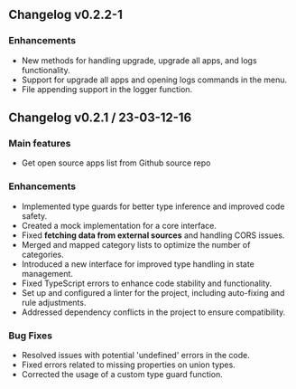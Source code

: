 ## Changelog v0.2.2-1

### Enhancements

- New methods for handling upgrade, upgrade all apps, and logs functionality.
- Support for upgrade all apps and opening logs commands in the menu.
- File appending support in the logger function.

## Changelog v0.2.1 / 23-03-12-16

### Main features

- Get open source apps list from Github source repo

### Enhancements  

- Implemented type guards for better type inference and improved code safety.  
- Created a mock implementation for a core interface.  
- Fixed **fetching data from external sources** and handling CORS issues.  
- Merged and mapped category lists to optimize the number of categories.  
- Introduced a new interface for improved type handling in state management.  
- Fixed TypeScript errors to enhance code stability and functionality.  
- Set up and configured a linter for the project, including auto-fixing and rule adjustments.  
- Addressed dependency conflicts in the project to ensure compatibility.  

### Bug Fixes  
- Resolved issues with potential 'undefined' errors in the code.  
- Fixed errors related to missing properties on union types.  
- Corrected the usage of a custom type guard function.
